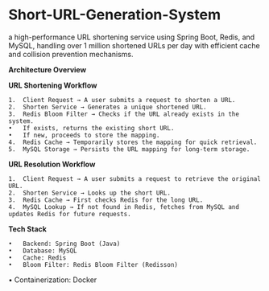# Short-URL-Generation-System
 a high-performance URL shortening service using Spring Boot, Redis, and MySQL, handling over 1 million shortened URLs per day with efficient cache and collision prevention mechanisms.

**Architecture Overview**

**URL Shortening Workflow**

	1.	Client Request → A user submits a request to shorten a URL.
	2.	Shorten Service → Generates a unique shortened URL.
	3.	Redis Bloom Filter → Checks if the URL already exists in the system.
	•	If exists, returns the existing short URL.
	•	If new, proceeds to store the mapping.
	4.	Redis Cache → Temporarily stores the mapping for quick retrieval.
	5.	MySQL Storage → Persists the URL mapping for long-term storage.

**URL Resolution Workflow**

	1.	Client Request → A user submits a request to retrieve the original URL.
	2.	Shorten Service → Looks up the short URL.
	3.	Redis Cache → First checks Redis for the long URL.
	4.	MySQL Lookup → If not found in Redis, fetches from MySQL and updates Redis for future requests.

 **Tech Stack**
 
	•	Backend: Spring Boot (Java)
	•	Database: MySQL
	•	Cache: Redis
	•	Bloom Filter: Redis Bloom Filter (Redisson)
 • Containerization: Docker
